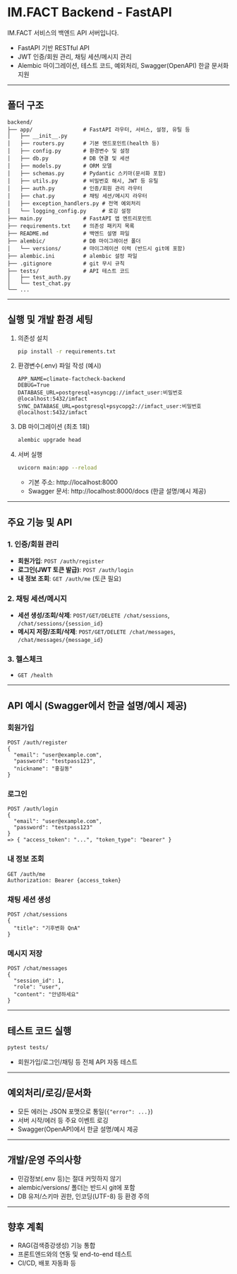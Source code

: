 # IM.FACT Backend - FastAPI

IM.FACT 서비스의 백엔드 API 서버입니다.
- FastAPI 기반 RESTful API
- JWT 인증/회원 관리, 채팅 세션/메시지 관리
- Alembic 마이그레이션, 테스트 코드, 예외처리, Swagger(OpenAPI) 한글 문서화 지원

---

## 폴더 구조

```
backend/
├── app/                # FastAPI 라우터, 서비스, 설정, 유틸 등
│   ├── __init__.py
│   ├── routers.py      # 기본 엔드포인트(health 등)
│   ├── config.py       # 환경변수 및 설정
│   ├── db.py           # DB 연결 및 세션
│   ├── models.py       # ORM 모델
│   ├── schemas.py      # Pydantic 스키마(문서화 포함)
│   ├── utils.py        # 비밀번호 해시, JWT 등 유틸
│   ├── auth.py         # 인증/회원 관리 라우터
│   ├── chat.py         # 채팅 세션/메시지 라우터
│   ├── exception_handlers.py # 전역 예외처리
│   └── logging_config.py     # 로깅 설정
├── main.py             # FastAPI 앱 엔트리포인트
├── requirements.txt    # 의존성 패키지 목록
├── README.md           # 백엔드 설명 파일
├── alembic/            # DB 마이그레이션 폴더
│   └── versions/       # 마이그레이션 이력 (반드시 git에 포함)
├── alembic.ini         # alembic 설정 파일
├── .gitignore          # git 무시 규칙
├── tests/              # API 테스트 코드
│   ├── test_auth.py
│   └── test_chat.py
└── ...
```

---

## 실행 및 개발 환경 세팅

1. 의존성 설치
   ```bash
   pip install -r requirements.txt
   ```
2. 환경변수(.env) 파일 작성 (예시)
   ```env
   APP_NAME=climate-factcheck-backend
   DEBUG=True
   DATABASE_URL=postgresql+asyncpg://imfact_user:비밀번호@localhost:5432/imfact
   SYNC_DATABASE_URL=postgresql+psycopg2://imfact_user:비밀번호@localhost:5432/imfact
   ```
3. DB 마이그레이션 (최초 1회)
   ```bash
   alembic upgrade head
   ```
4. 서버 실행
   ```bash
   uvicorn main:app --reload
   ```
   - 기본 주소: http://localhost:8000
   - Swagger 문서: http://localhost:8000/docs (한글 설명/예시 제공)

---

## 주요 기능 및 API

### 1. 인증/회원 관리
- **회원가입**: `POST /auth/register`
- **로그인(JWT 토큰 발급)**: `POST /auth/login`
- **내 정보 조회**: `GET /auth/me` (토큰 필요)

### 2. 채팅 세션/메시지
- **세션 생성/조회/삭제**: `POST/GET/DELETE /chat/sessions`, `/chat/sessions/{session_id}`
- **메시지 저장/조회/삭제**: `POST/GET/DELETE /chat/messages`, `/chat/messages/{message_id}`

### 3. 헬스체크
- `GET /health`

---

## API 예시 (Swagger에서 한글 설명/예시 제공)

### 회원가입
```http
POST /auth/register
{
  "email": "user@example.com",
  "password": "testpass123",
  "nickname": "홍길동"
}
```

### 로그인
```http
POST /auth/login
{
  "email": "user@example.com",
  "password": "testpass123"
}
=> { "access_token": "...", "token_type": "bearer" }
```

### 내 정보 조회
```http
GET /auth/me
Authorization: Bearer {access_token}
```

### 채팅 세션 생성
```http
POST /chat/sessions
{
  "title": "기후변화 QnA"
}
```

### 메시지 저장
```http
POST /chat/messages
{
  "session_id": 1,
  "role": "user",
  "content": "안녕하세요"
}
```

---

## 테스트 코드 실행
```bash
pytest tests/
```
- 회원가입/로그인/채팅 등 전체 API 자동 테스트

---

## 예외처리/로깅/문서화
- 모든 에러는 JSON 포맷으로 통일(`{"error": ...}`)
- 서버 시작/에러 등 주요 이벤트 로깅
- Swagger(OpenAPI)에서 한글 설명/예시 제공

---

## 개발/운영 주의사항
- 민감정보(.env 등)는 절대 커밋하지 않기
- alembic/versions/ 폴더는 반드시 git에 포함
- DB 유저/스키마 권한, 인코딩(UTF-8) 등 환경 주의

---

## 향후 계획
- RAG(검색증강생성) 기능 통합
- 프론트엔드와의 연동 및 end-to-end 테스트
- CI/CD, 배포 자동화 등

